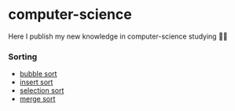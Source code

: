 # computer-science

Here I publish my new knowledge in computer-science studying 👨‍🎓

 ### Sorting
 - [bubble sort](https://github.com/JediYozh/computer-science/blob/master/algorithms/sorting/bubble%20sort/bubble%20sort/main.c)
 - [insert sort](https://github.com/JediYozh/computer-science/blob/master/algorithms/sorting/insert%20sort/insert%20sort/main.c)
 - [selection sort](https://github.com/JediYozh/computer-science/blob/master/algorithms/sorting/selection-sort/selection-sort/main.c)
 - [merge sort](https://github.com/JediYozh/computer-science/blob/master/algorithms/sorting/merge%20sort/merge%20sort/main.c)
